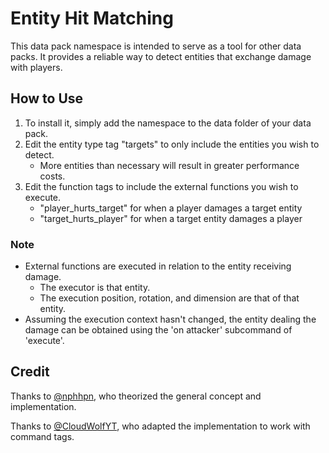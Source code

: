 # Entity Hit Matching
This data pack namespace is intended to serve as a tool for other data packs.
It provides a reliable way to detect entities that exchange damage with players.

## How to Use
1. To install it, simply add the namespace to the data folder of your data pack.
2. Edit the entity type tag "targets" to only include the entities you wish to detect.
    * More entities than necessary will result in greater performance costs.
3. Edit the function tags to include the external functions you wish to execute.
    * "player_hurts_target" for when a player damages a target entity
    * "target_hurts_player" for when a target entity damages a player
### Note
* External functions are executed in relation to the entity receiving damage.
    * The executor is that entity.
    * The execution position, rotation, and dimension are that of that entity.
* Assuming the execution context hasn't changed, the entity dealing the damage can be obtained using the 'on attacker' subcommand of 'execute'.

## Credit
Thanks to [@nphhpn](https://github.com/nphhpn), who theorized the general concept and implementation.

Thanks to [@CloudWolfYT](https://github.com/CloudWolfYT), who adapted the implementation to work with command tags.
